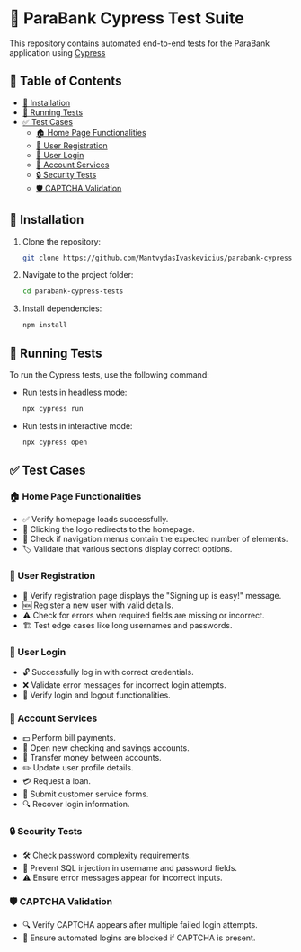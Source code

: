 # 🚀 ParaBank Cypress Test Suite

This repository contains automated end-to-end tests for the ParaBank application using [Cypress](https://www.cypress.io/)

## 📜 Table of Contents

- [💾 Installation](#installation)
- [🧪 Running Tests](#running-tests)
- [✅ Test Cases](#test-cases)
  - [🏠 Home Page Functionalities](#home-page-functionalities)
  - [📝 User Registration](#user-registration)
  - [🔑 User Login](#user-login)
  - [🏦 Account Services](#account-services)
  - [🔒 Security Tests](#security-tests)
  - [🛡 CAPTCHA Validation](#captcha-validation)

## 💾 Installation

1. Clone the repository:
   ```sh
   git clone https://github.com/MantvydasIvaskevicius/parabank-cypress-tests.git
   ```
2. Navigate to the project folder:
   ```sh
   cd parabank-cypress-tests
   ```
3. Install dependencies:
   ```sh
   npm install
   ```

## 🧪 Running Tests

To run the Cypress tests, use the following command:

- Run tests in headless mode:
  ```sh
  npx cypress run
  ```
- Run tests in interactive mode:
  ```sh
  npx cypress open
  ```

## ✅ Test Cases

### 🏠 Home Page Functionalities

- ✅ Verify homepage loads successfully.
- 🔄 Clicking the logo redirects to the homepage.
- 📌 Check if navigation menus contain the expected number of elements.
- 🏷 Validate that various sections display correct options.

### 📝 User Registration

- 📩 Verify registration page displays the "Signing up is easy!" message.
- 🆕 Register a new user with valid details.
- ⚠️ Check for errors when required fields are missing or incorrect.
- 🏗 Test edge cases like long usernames and passwords.

### 🔑 User Login

- 🔓 Successfully log in with correct credentials.
- ❌ Validate error messages for incorrect login attempts.
- 🔄 Verify login and logout functionalities.

### 🏦 Account Services

- 💵 Perform bill payments.
- 🏧 Open new checking and savings accounts.
- 🔁 Transfer money between accounts.
- ✏️ Update user profile details.
- 💳 Request a loan.
- 📝 Submit customer service forms.
- 🔍 Recover login information.

### 🔒 Security Tests

- 🛠 Check password complexity requirements.
- 🚫 Prevent SQL injection in username and password fields.
- ⚠️ Ensure error messages appear for incorrect inputs.

### 🛡 CAPTCHA Validation

- 🔍 Verify CAPTCHA appears after multiple failed login attempts.
- 🚫 Ensure automated logins are blocked if CAPTCHA is present.
